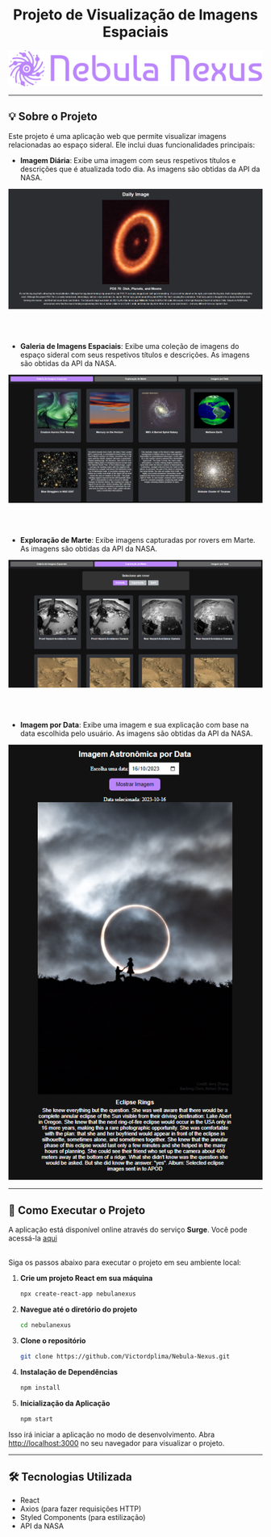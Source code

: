 <h1 align="center">Projeto de Visualização de Imagens Espaciais</h1>

<p align="center">
  <img src="src/assets/logoEscrita.png" alt="Imagem de Capa" width="800">
</p>

---

## 💡 Sobre o Projeto

Este projeto é uma aplicação web que permite visualizar imagens relacionadas ao espaço sideral. Ele inclui duas funcionalidades principais:

- **Imagem Diária**: Exibe uma imagem com seus respetivos títulos e descrições que é atualizada todo dia. As imagens são obtidas da API da NASA.
<p align="center">
  <img src="src/assets/DailyImage.png" alt="Imagem Diária">
</p>
<br><br>

- **Galeria de Imagens Espaciais**: Exibe uma coleção de imagens do espaço sideral com seus respetivos títulos e descrições. As imagens são obtidas da API da NASA.
<p align="center">
  <img src="src/assets/Gallery.png" alt="Galeria de imagens espaciais">
</p>
<br><br>

- **Exploração de Marte**: Exibe imagens capturadas por rovers em Marte. As imagens são obtidas da API da NASA.
<p align="center">
  <img src="src/assets/Mars.png" alt="Exploração de marte">
</p>
<br><br>
  
- **Imagem por Data**: Exibe uma imagem e sua explicação com base na data escolhida pelo usuário. As imagens são obtidas da API da NASA.
<p align="center">
  <img src="src/assets/ImageByDate.png" alt="Imagem por data">
</p>

---

## 🚀 Como Executar o Projeto
A aplicação está disponível online através do serviço **Surge**. Você pode acessá-la [aqui](https://silent-birthday.surge.sh/)
<br><br>

Siga os passos abaixo para executar o projeto em seu ambiente local:

1. **Crie um projeto React em sua máquina**
   ```bash
   npx create-react-app nebulanexus
   ```
   
2. **Navegue até o diretório do projeto**
   ```bash
   cd nebulanexus
   ```
   
3. **Clone o repositório**
   ```bash
   git clone https://github.com/Victordplima/Nebula-Nexus.git
   ```

4. **Instalação de Dependências**
   ```bash
   npm install
   ```

5. **Inicialização da Aplicação**
   ```bash
   npm start
   ```



Isso irá iniciar a aplicação no modo de desenvolvimento. Abra [http://localhost:3000](http://localhost:3000) no seu navegador para visualizar o projeto.

---

## 🛠️ Tecnologias Utilizada

- React
- Axios (para fazer requisições HTTP)
- Styled Components (para estilização)
- API da NASA
